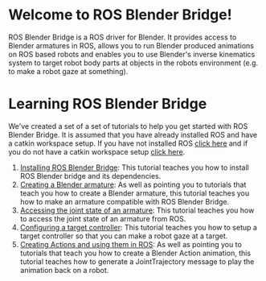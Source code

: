 Welcome to ROS Blender Bridge!
===
ROS Blender Bridge is a ROS driver for Blender. It provides access to Blender armatures in ROS, allows you to run Blender produced animations on ROS based robots and enables you to use Blender's inverse kinematics system to target robot body parts at objects in the robots environment (e.g. to make a robot gaze at something).

# Learning ROS Blender Bridge
We've created a set of a set of tutorials to help you get started with ROS Blender Bridge. It is assumed that you have already installed ROS and have a catkin workspace setup. If you have not installed ROS [click here](http://wiki.ros.org/indigo/Installation/Ubuntu) and if you do not have a catkin workspace setup [click here](http://wiki.ros.org/catkin/Tutorials/create_a_workspace).

1. [Installing ROS Blender Bridge](https://github.com/geni-lab/ros_blender_bridge/wiki/Installation): This tutorial teaches you how to install ROS Blender bridge and its dependencies.
2. [Creating a Blender armature](https://github.com/geni-lab/ros_blender_bridge/wiki/Creating-a-Blender-armature): As well as pointing you to tutorials that teach you how to create a Blender armature, this tutorial teaches you how to make an armature compatible with ROS Blender Bridge.
3. [Accessing the joint state of an armature](): This tutorial teaches you how to access the joint state of an armature from ROS.
4. [Configuring a target controller](): This tutorial teaches you how to setup a target controller so that you can make a robot gaze at a target.
5. [Creating Actions and using them in ROS](): As well as pointing you to tutorials that teach you how to create a Blender Action animation, this tutorial teaches how to generate a JointTrajectory message to play the animation back on a robot.
